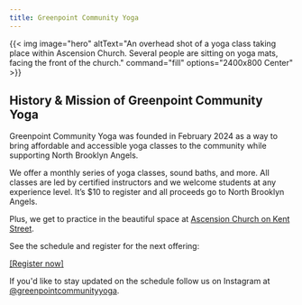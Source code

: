 ```yaml
---
title: Greenpoint Community Yoga
---
```


{{< img image="hero" altText="An overhead shot of a yoga class taking place within Ascension Church. Several people are sitting on yoga mats, facing the front of the church." command="fill" options="2400x800 Center" >}}

## History & Mission of Greenpoint Community Yoga

Greenpoint Community Yoga was founded in February 2024 as a way to bring affordable and accessible yoga classes to the community while supporting North Brooklyn Angels.

We offer a monthly series of yoga classes, sound baths, and more. All classes are led by certified instructors and we welcome students at any experience level. It’s $10 to register and all proceeds go to North Brooklyn Angels. 

Plus, we get to practice in the beautiful space at [Ascension Church on Kent Street](https://www.google.com/maps/place/Church+of+the+Ascension/@40.7306809,-73.9554381,19z/data=!4m6!3m5!1s0x89c259408542c21f:0xcae725ecd05d3661!8m2!3d40.730966!4d-73.956036!16s%2Fg%2F1wn34l6t).

See the schedule and register for the next offering: 

[[Register now]](https://bit.ly/2024nbayoga)

If you'd like to stay updated on the schedule follow us on Instagram at [@greenpointcommunityyoga](https://www.instagram.com/greenpointcommunityyoga). 